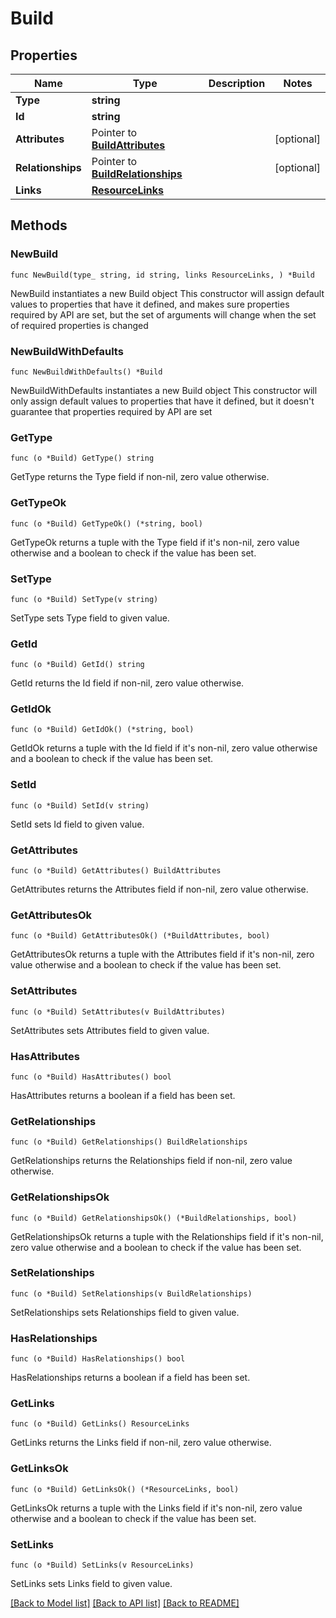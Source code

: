# Build

## Properties

Name | Type | Description | Notes
------------ | ------------- | ------------- | -------------
**Type** | **string** |  | 
**Id** | **string** |  | 
**Attributes** | Pointer to [**BuildAttributes**](BuildAttributes.md) |  | [optional] 
**Relationships** | Pointer to [**BuildRelationships**](BuildRelationships.md) |  | [optional] 
**Links** | [**ResourceLinks**](ResourceLinks.md) |  | 

## Methods

### NewBuild

`func NewBuild(type_ string, id string, links ResourceLinks, ) *Build`

NewBuild instantiates a new Build object
This constructor will assign default values to properties that have it defined,
and makes sure properties required by API are set, but the set of arguments
will change when the set of required properties is changed

### NewBuildWithDefaults

`func NewBuildWithDefaults() *Build`

NewBuildWithDefaults instantiates a new Build object
This constructor will only assign default values to properties that have it defined,
but it doesn't guarantee that properties required by API are set

### GetType

`func (o *Build) GetType() string`

GetType returns the Type field if non-nil, zero value otherwise.

### GetTypeOk

`func (o *Build) GetTypeOk() (*string, bool)`

GetTypeOk returns a tuple with the Type field if it's non-nil, zero value otherwise
and a boolean to check if the value has been set.

### SetType

`func (o *Build) SetType(v string)`

SetType sets Type field to given value.


### GetId

`func (o *Build) GetId() string`

GetId returns the Id field if non-nil, zero value otherwise.

### GetIdOk

`func (o *Build) GetIdOk() (*string, bool)`

GetIdOk returns a tuple with the Id field if it's non-nil, zero value otherwise
and a boolean to check if the value has been set.

### SetId

`func (o *Build) SetId(v string)`

SetId sets Id field to given value.


### GetAttributes

`func (o *Build) GetAttributes() BuildAttributes`

GetAttributes returns the Attributes field if non-nil, zero value otherwise.

### GetAttributesOk

`func (o *Build) GetAttributesOk() (*BuildAttributes, bool)`

GetAttributesOk returns a tuple with the Attributes field if it's non-nil, zero value otherwise
and a boolean to check if the value has been set.

### SetAttributes

`func (o *Build) SetAttributes(v BuildAttributes)`

SetAttributes sets Attributes field to given value.

### HasAttributes

`func (o *Build) HasAttributes() bool`

HasAttributes returns a boolean if a field has been set.

### GetRelationships

`func (o *Build) GetRelationships() BuildRelationships`

GetRelationships returns the Relationships field if non-nil, zero value otherwise.

### GetRelationshipsOk

`func (o *Build) GetRelationshipsOk() (*BuildRelationships, bool)`

GetRelationshipsOk returns a tuple with the Relationships field if it's non-nil, zero value otherwise
and a boolean to check if the value has been set.

### SetRelationships

`func (o *Build) SetRelationships(v BuildRelationships)`

SetRelationships sets Relationships field to given value.

### HasRelationships

`func (o *Build) HasRelationships() bool`

HasRelationships returns a boolean if a field has been set.

### GetLinks

`func (o *Build) GetLinks() ResourceLinks`

GetLinks returns the Links field if non-nil, zero value otherwise.

### GetLinksOk

`func (o *Build) GetLinksOk() (*ResourceLinks, bool)`

GetLinksOk returns a tuple with the Links field if it's non-nil, zero value otherwise
and a boolean to check if the value has been set.

### SetLinks

`func (o *Build) SetLinks(v ResourceLinks)`

SetLinks sets Links field to given value.



[[Back to Model list]](../README.md#documentation-for-models) [[Back to API list]](../README.md#documentation-for-api-endpoints) [[Back to README]](../README.md)


